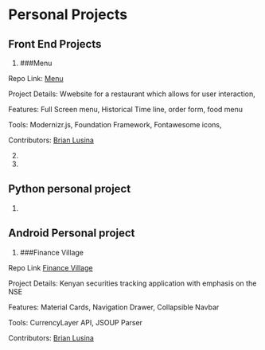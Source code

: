 # Personal Projects

## **Front End Projects**

1. ###Menu
  
  Repo Link: [Menu](https://github.com/BrianLusina/Menu)
  
  Project Details: Wwebsite for a restaurant which allows for user interaction, 
  
  Features: Full Screen menu, Historical Time line, order form, food menu
  
  Tools: Modernizr.js, Foundation Framework, Fontawesome icons,

  Contributors: [Brian Lusina](https://github.com/BrianLusina/)

2. 

3. 

## **Python personal project**

1. 

## **Android Personal project**

1. ###Finance Village

  Repo Link [Finance Village](https://github.com/BrianLusina/FinanceVillage)

  Project Details: Kenyan securities tracking application with emphasis on the NSE

  Features: Material Cards, Navigation Drawer, Collapsible Navbar

  Tools: CurrencyLayer API, JSOUP Parser

  Contributors: [Brian Lusina](https://github.com/BrianLusina/)
